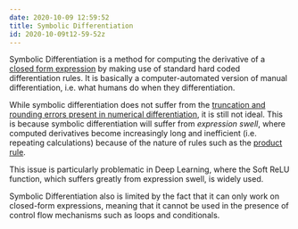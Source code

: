 ```yaml
---
date: 2020-10-09 12:59:52
title: Symbolic Differentiation
id: 2020-10-09t12-59-52z
---
```


Symbolic Differentiation is a method for computing the derivative of a
[closed form expression](./2020-10-09t13-35-53z.md) by making use of standard
hard coded differentiation rules. It is basically a computer-automated version
of manual differentiation, i.e. what humans do when they differentiation.

While symbolic differentiation does not suffer from the
[truncation and rounding errors present in numerical differentiation](./2020-10-09t13-05-08z.md),
it is still not ideal. This is because symbolic differentiation will suffer from
_expression swell_, where computed derivatives become increasingly long and
inefficient (i.e. repeating calculations) because of the nature of rules such as
the [product rule](./2021-09-10t17-47-05z.md).

This issue is particularly problematic in Deep Learning, where the Soft ReLU
function, which suffers greatly from expression swell, is widely used.

Symbolic Differentiation also is limited by the fact that it can only work on
closed-form expressions, meaning that it cannot be used in the presence of
control flow mechanisms such as loops and conditionals.
